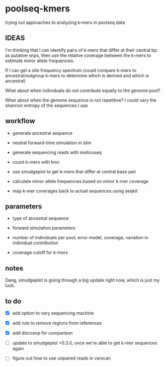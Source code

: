 # poolseq-kmers

trying out approaches to analyzing k-mers in poolseq data

## IDEAS

I'm thinking that I can identify pairs of k-mers that differ at their central bp as putative snps, then use the relative coverage between the k-mers to estimate minor allele frequencies.

If I can get a site frequency spectrum (could compare k-mers to ancestral/outgroup k-mers to determine which is derived and which is ancestral)

What about when individuals do not contribute equally to the genome pool?

What about when the genome sequence is not repetitive? I could vary the shannon entropy of the sequences I use

## workflow

* generate ancestral sequence

* neutral forward-time simulation in slim

* generate sequencing reads with insilicoseq

* count k-mers with kmc

* use smudgeplot to get k-mers that differ at central base pair

* calculate minor allele frequencies based on minor k-mer coverage

* map k-mer coverages back to actual sequences using seqkit

## parameters

* type of ancestral sequence

* forward simulation parameters

* number of individuals per pool, error model, coverage, variation in individual contribution

* coverage cutoff for k-mers

## notes

Dang, smudgeplot is going through a big update right now, which is just my luck. 

## to do

- [x] add option to vary sequencing machine

- [x] add rule to remove regions from references

- [x] add discosnp for comparison

- [ ] update to smudgeplot >0.3.0, once we're able to get k-mer sequences again

- [ ] figure out how to use unpaired reads in varscan 